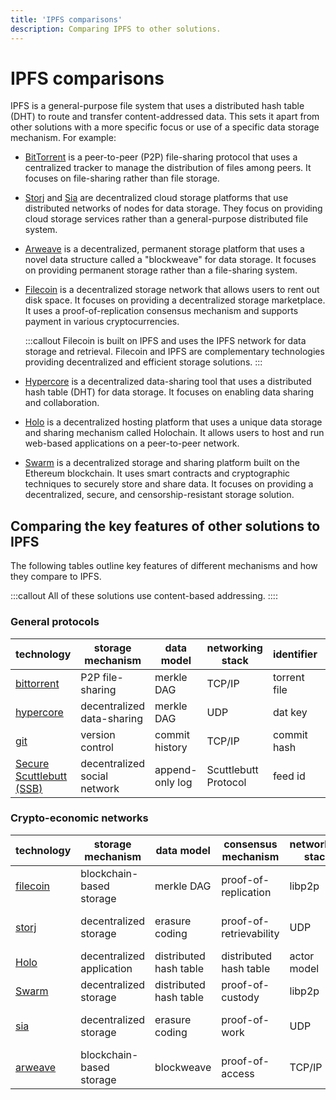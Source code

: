 ```yaml
---
title: 'IPFS comparisons'
description: Comparing IPFS to other solutions.
---
```


# IPFS comparisons

IPFS is a general-purpose file system that uses a distributed hash table (DHT) to route and transfer content-addressed data. This sets it apart from other solutions with a more specific focus or use of a specific data storage mechanism. For example:

- [BitTorrent](https://www.bittorrent.com/) is a peer-to-peer (P2P) file-sharing protocol that uses a centralized tracker to manage the distribution of files among peers. It focuses on file-sharing rather than file storage.
- [Storj](https://storj.io/) and [Sia](https://sia.tech/) are decentralized cloud storage platforms that use distributed networks of nodes for data storage. They focus on providing cloud storage services rather than a general-purpose distributed file system.
- [Arweave](https://www.arweave.org/) is a decentralized, permanent storage platform that uses a novel data structure called a "blockweave" for data storage. It focuses on providing permanent storage rather than a file-sharing system.
- [Filecoin](https://filecoin.io/) is a decentralized storage network that allows users to rent out disk space. It focuses on providing a decentralized storage marketplace. It uses a proof-of-replication consensus mechanism and supports payment in various cryptocurrencies.

  :::callout
  Filecoin is built on IPFS and uses the IPFS network for data storage and retrieval. Filecoin and IPFS are complementary technologies providing decentralized and efficient storage solutions.
  :::

- [Hypercore](https://hypercore-protocol.org/) is a decentralized data-sharing tool that uses a distributed hash table (DHT) for data storage. It focuses on enabling data sharing and collaboration.
- [Holo](https://holochain.org/) is a decentralized hosting platform that uses a unique data storage and sharing mechanism called Holochain. It allows users to host and run web-based applications on a peer-to-peer network.
- [Swarm](https://swarm-gateways.net/bzz:/theswarm.eth/) is a decentralized storage and sharing platform built on the Ethereum blockchain. It uses smart contracts and cryptographic techniques to securely store and share data. It focuses on providing a decentralized, secure, and censorship-resistant storage solution.

## Comparing the key features of other solutions to IPFS

The following tables outline key features of different mechanisms and how they compare to IPFS.

:::callout
All of these solutions use content-based addressing.
::::

### General protocols

| technology            | storage mechanism         | data model            | networking stack | identifier          | address composition | links                 | use cases                | similarity to IPFS | hashing algorithm |
| --------------------- | ------------------------- | --------------------- | ---------------- | ------------------- | ------------------- | ---------------------- | -------------------- | ------------------ | --------------------- |
| [bittorrent](https://www.bittorrent.com/protocols/bittorrent-rfc.html) | P2P file-sharing          | merkle DAG             | TCP/IP           | torrent file        | filename + sha1 hash    | -                     | file sharing              | low                 | SHA-256          |
| [hypercore](https://hypercore-protocol.org/guides/)                   | decentralized data-sharing| merkle DAG                 | UDP           | dat key             | dat key             | dat://{key}            | decentralized data sharing| medium              | SHA-256          |
| [git](https://git-scm.com/)                                          |  version control| commit history          | TCP/IP           | commit hash        | commit hash           | -                     | version control           | medium              | SHA-1, SHA-256   |
| [Secure Scuttlebutt (SSB)](https://ssbc.github.io/scuttlebutt-protocol-guide/) | decentralized social network | append-only log       | Scuttlebutt Protocol | feed id            | feed id              | ssb://{feed id}         | decentralized social networking| high                | SHA-256          |

### Crypto-economic networks

| technology            | storage mechanism         | data model            | consensus mechanism         | networking stack | identifier          | address composition | use cases                | similarity to IPFS |
| --------------------- | ------------------------- | --------------------- | --------------------------- | ---------------- | ------------------- | ------------------- | ------------------------ | ------------------ |
| [filecoin](https://docs.filecoin.io/)              | blockchain-based storage  | merkle DAG                 | proof-of-replication         | libp2p           | cid                 | cid                 | decentralized data storage | high                |
| [storj](https://storj.io/docs/)                 | decentralized storage     | erasure coding             | proof-of-retrievability       | UDP              | farmer ID           | farmer ID + file metadata | encrypted cloud storage  | medium              |
| [Holo](https://developer.holochain.org/docs/)             | decentralized application | distributed hash table     | distributed hash table         | actor model             | agent ID            | agent ID            | decentralized applications | medium              |
| [Swarm](https://swarm-guide.readthedocs.io/)                 | decentralized storage     | distributed hash table     | proof-of-custody              | libp2p           | chunk ID            | chunk ID            | decentralized data storage    | high       |
| [sia](https://sia.tech/docs/)                   | decentralized storage     | erasure coding             | proof-of-work                | UDP              | sector ID           | sector ID + file metadata | encrypted cloud storage  | medium              |
| [arweave](https://www.arweave.org/docs)               | blockchain-based storage  | blockweave                 | proof-of-access              | TCP/IP           | block ID            | block ID            | permanent data archiving | low                 |

